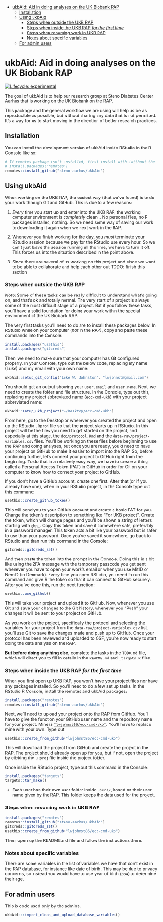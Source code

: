 
-   <a href="#ukbaid-aid-in-doing-analyses-on-the-uk-biobank-rap"
    id="toc-ukbaid-aid-in-doing-analyses-on-the-uk-biobank-rap">ukbAid: Aid
    in doing analyses on the UK Biobank RAP</a>
    -   <a href="#installation" id="toc-installation">Installation</a>
    -   <a href="#using-ukbaid" id="toc-using-ukbaid">Using ukbAid</a>
        -   <a href="#steps-when-outside-the-ukb-rap"
            id="toc-steps-when-outside-the-ukb-rap">Steps when outside the UKB
            RAP</a>
        -   <a href="#steps-when-inside-the-ukb-rap-for-the-first-time"
            id="toc-steps-when-inside-the-ukb-rap-for-the-first-time">Steps when
            inside the UKB RAP <em>for the first time</em></a>
        -   <a href="#steps-when-resuming-work-in-ukb-rap"
            id="toc-steps-when-resuming-work-in-ukb-rap">Steps when resuming work in
            UKB RAP</a>
        -   <a href="#notes-about-specific-variables"
            id="toc-notes-about-specific-variables">Notes about specific
            variables</a>
    -   <a href="#for-admin-users" id="toc-for-admin-users">For admin users</a>

<!-- README.md is generated from README.Rmd. Please edit that file -->

# ukbAid: Aid in doing analyses on the UK Biobank RAP

<!-- badges: start -->

[![Lifecycle:
experimental](https://img.shields.io/badge/lifecycle-experimental-orange.svg)](https://lifecycle.r-lib.org/articles/stages.html#experimental)

<!-- badges: end -->

The goal of ukbAid is to help our research group at Steno Diabetes
Center Aarhus that is working on the UK Biobank on the RAP.

This package and the general workflow we are using will help us be as
reproducible as possible, but without sharing any data that is not
permitted. It’s a way for us to start moving in the direction of better
research practices.

## Installation

You can install the development version of ukbAid inside RStudio in the
R Console like so:

``` r
# If remotes package isn't installed, first install with (without the `#` comment):
# install.packages("remotes")
remotes::install_github("steno-aarhus/ukbAid")
```

## Using ukbAid

When working on the UKB RAP, the easiest way (that we’ve found) is to do
your work through Git and GitHub. This is due to a few reasons:

1.  *Every* time you start up and enter into the UKB RAP, the working
    computer environment is *completely* clean… No personal files, no R
    packages installed, nothing. So we need some way of saving our work
    to downloading it again when we next work in the RAP.

2.  Whenever you finish working for the day, you *must* terminate your
    RStudio session because we pay for the RStudio use every hour. So we
    can’t just leave the session running all the time, we have to turn
    it off. This forces us into the situation described in the point
    above.

3.  Since there are several of us working on this project and since we
    want to be able to collaborate and help each other out TODO: finish
    this section

### Steps when outside the UKB RAP

*Note*: Some of these tasks can be really difficult to understand what’s
going on, and that’s ok and totally normal. The very start of a project
is always some of the most difficult stage of a project. But if you
follow these tasks, you’ll have a solid foundation for doing your work
within the special environment of the UK Biobank RAP.

The very first tasks you’ll need to do are to install these packages
below. In RStudio while on your computer (*not* in the RAP), copy and
paste these commands into the Console:

``` r
install.packages("usethis")
install.packages("gitcreds")
```

Then, we need to make sure that your computer has Git configured
properly. In your Console, type out the below code, replacing my name
(Luke) and my email with your own name:

``` r
ukbAid::setup_git_config("Luke W. Johnston", "lwjohnst@gmail.com")
```

You should get an output showing your `user.email` and `user.name`.
Next, we need to create the folder and file structure. In the Console,
type out this, replacing my project abbreviated name (`ecc-cmd-ukb`)
with your project abbreviated name:

``` r
ukbAid::setup_ukb_project("~/Desktop/ecc-cmd-ukb")
```

From here, go to the Desktop or wherever you created the project and
open up the RStudio `.Rproj` file so that the project starts up in
RStudio. In this project will be the files you need to get started on
the project, and especially at this stage, the `doc/protocol.Rmd` and
the `data-raw/project-variables.csv` files. You’ll be working on these
files before beginning to use the RAP and doing analyses, but once you
are ready, you’d need to have your project on GitHub to make it easier
to import into the RAP. So, before continuing further, let’s connect
your project to GitHub right from the beginning. To do that in a
relatively easy way, we have to create a thing called a Personal Access
Token (PAT) in GitHub in order for Git on your computer to know how to
connect your project to GitHub.

If you don’t have a GitHub account, create one first. After that (or if
you already have one), when in your RStudio project, in the Console type
out this command:

``` r
usethis::create_github_token()
```

This will send you to your GitHub account and create a basic PAT for
you. Change the token’s description to something like “For UKB project”.
Create the token, which will change pages and you’ll be shown a string
of letters starting with `ghp_`. Copy this token and save it somewhere
safe, preferably in a password manager. This token acts a bit like your
password but is safer to use than your password. Once you’ve saved it
somewhere, go back to RStudio and than run this command in the Console:

``` r
gitcreds::gitcreds_set()
```

And then paste the token into the prompt in the Console. Doing this is a
bit like using the 2FA message with the temporary passcode you get sent
whenever you have to open your work’s email or when you use MitID or
NemID (in Denmark). Every time you open RStudio, you need to run this
command and give R the token so that it can connect to GitHub securely.
After you’ve done this, run the next function:

``` r
usethis::use_github()
```

This will take your project and upload it to GitHub. Now, whenever you
use Git and save your changes to the Git history, whenever you “Push”
your changes it will be sent to your project on GitHub.

As you work on the project, specifically the protocol and selecting the
variables for your project from the `data-raw/project-variables.csv`
list, you’ll use Git to save the changes made and push up to GitHub.
Once your protocol has been reviewed and uploaded to OSF, you’re now
ready to start doing the data analysis on the RAP.

**But before doing anything else**, complete the tasks in the `TODO.md`
file, which will direct you to fill in details in the `README.md` and
`_targets.R` files.

### Steps when inside the UKB RAP *for the first time*

When you first open up UKB RAP, you won’t have your project files nor
have any packages installed. So you’ll need to do a few set up tasks. In
the RStudio R Console, install the remotes and ukbAid packages:

``` r
install.packages("remotes")
remotes::install_github("steno-aarhus/ukbAid")
```

Next, we’ll need to upload your project onto the RAP from GitHub. You’ll
have to give the function your GitHub user name and the repository name
for your project. Mine is
[`"lwjohnst86/ecc-cmd-ukb"`](https://github.com/lwjohnst86/ecc-cmd-ukb).
You’ll have to replace mine with your own. Type out:

``` r
usethis::create_from_github("lwjohnst86/ecc-cmd-ukb")
```

This will download the project from GitHub and create the project in the
RAP. The project should already open up for you, but if not, open the
project by clicking the `.Rproj` file inside the project folder.

Once inside the RStudio project, type out this command in the Console:

``` r
install.packages("targets")
targets::tar_make()
```

-   Each user has their own user folder inside `users/`, based on their
    user name given by the RAP. This folder keeps the data used for the
    project.

### Steps when resuming work in UKB RAP

``` r
install.packages("remotes")
remotes::install_github("steno-aarhus/ukbAid")
gitcreds::gitcreds_set()
usethis::create_from_github("lwjohnst86/ecc-cmd-ukb")
```

Then, open up the README.md file and follow the instructions there.

<!-- Add instructions on saying what other packages to include in project using, like renv -->

### Notes about specific variables

There are some variables in the list of variables we have that don’t
exist in the RAP database, for instance like date of birth. This may be
due to privacy concerns, so instead you would have to use year of birth
(`p34`) to determine their age.

## For admin users

This is code used only by the admins.

``` r
ukbAid:::import_clean_and_upload_database_variables()
```

